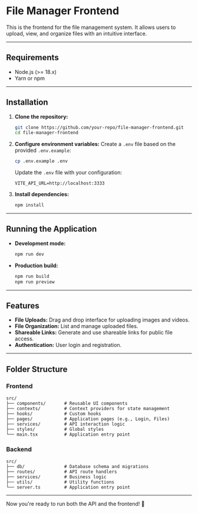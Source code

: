
# File Manager Frontend

This is the frontend for the file management system. It allows users to upload, view, and organize files with an intuitive interface.

---

## **Requirements**

- Node.js (>= 18.x)
- Yarn or npm

---

## **Installation**

1. **Clone the repository:**
   ```bash
   git clone https://github.com/your-repo/file-manager-frontend.git
   cd file-manager-frontend
   ```

2. **Configure environment variables:**
   Create a `.env` file based on the provided `.env.example`:
   ```bash
   cp .env.example .env
   ```
   Update the `.env` file with your configuration:
   ```env
   VITE_API_URL=http://localhost:3333
   ```

3. **Install dependencies:**
   ```bash
   npm install
   ```

---

## **Running the Application**

- **Development mode:**
  ```bash
  npm run dev
  ```
- **Production build:**
  ```bash
  npm run build
  npm run preview
  ```

---

## **Features**

- **File Uploads:** Drag and drop interface for uploading images and videos.
- **File Organization:** List and manage uploaded files.
- **Shareable Links:** Generate and use shareable links for public file access.
- **Authentication:** User login and registration.

---

## **Folder Structure**

### **Frontend**
```
src/
├── components/       # Reusable UI components
├── contexts/         # Context providers for state management
├── hooks/            # Custom hooks
├── pages/            # Application pages (e.g., Login, Files)
├── services/         # API interaction logic
├── styles/           # Global styles
└── main.tsx          # Application entry point
```

### **Backend**
```
src/
├── db/               # Database schema and migrations
├── routes/           # API route handlers
├── services/         # Business logic
├── utils/            # Utility functions
└── server.ts         # Application entry point
```

---

Now you're ready to run both the API and the frontend! 🎉
